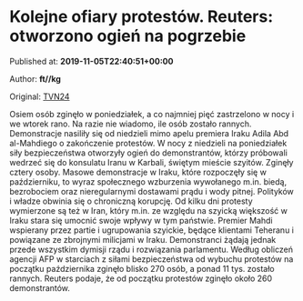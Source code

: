 
# Kolejne ofiary protestów. Reuters: otworzono ogień na pogrzebie

Published at: **2019-11-05T22:40:51+00:00**

Author: **ft//kg**

Original: [TVN24](https://www.tvn24.pl/wiadomosci-ze-swiata,2/irak-kolejne-ofiary-protestow,983214.html)

Osiem osób zginęło w poniedziałek, a co najmniej pięć zastrzelono w nocy i we wtorek rano. Na razie nie wiadomo, ile osób zostało rannych.
Demonstracje nasiliły się od niedzieli mimo apelu premiera Iraku Adila Abd al-Mahdiego o zakończenie protestów. W nocy z niedzieli na poniedziałek siły bezpieczeństwa otworzyły ogień do demonstrantów, którzy próbowali wedrzeć się do konsulatu Iranu w Karbali, świętym mieście szyitów. Zginęły cztery osoby.
Masowe demonstracje w Iraku, które rozpoczęły się w październiku, to wyraz społecznego wzburzenia wywołanego m.in. biedą, bezrobociem oraz nieregularnymi dostawami prądu i wody pitnej. Polityków i władze obwinia się o chroniczną korupcję.
Od kilku dni protesty wymierzone są też w Iran, który m.in. ze względu na szyicką większość w Iraku stara się umocnić swoje wpływy w tym państwie. Premier Mahdi wspierany przez partie i ugrupowania szyickie, będące klientami Teheranu i powiązane ze zbrojnymi milicjami w Iraku.
Demonstranci żądają jednak przede wszystkim dymisji rządu i rozwiązania parlamentu. Według obliczeń agencji AFP w starciach z siłami bezpieczeństwa od wybuchu protestów na początku października zginęło blisko 270 osób, a ponad 11 tys. zostało rannych. Reuters podaje, że od początku protestów zginęło około 260 demonstrantów.
